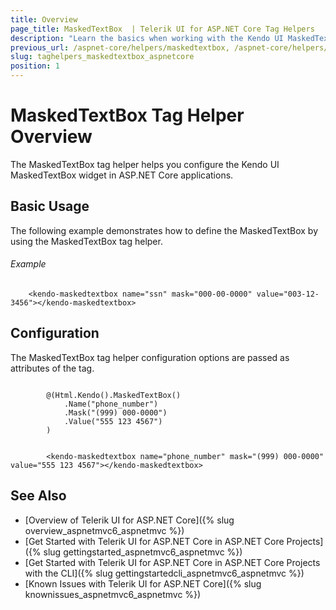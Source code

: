 ```yaml
---
title: Overview
page_title: MaskedTextBox  | Telerik UI for ASP.NET Core Tag Helpers
description: "Learn the basics when working with the Kendo UI MaskedTextBox tag helper for ASP.NET Core (MVC 6 or ASP.NET Core MVC)."
previous_url: /aspnet-core/helpers/maskedtextbox, /aspnet-core/helpers/tag-helpers/maskedtextbox
slug: taghelpers_maskedtextbox_aspnetcore
position: 1
---
```


# MaskedTextBox Tag Helper Overview

The MaskedTextBox tag helper helps you configure the Kendo UI MaskedTextBox widget in ASP.NET Core applications.

## Basic Usage

The following example demonstrates how to define the MaskedTextBox by using the MaskedTextBox tag helper.

###### Example

        <kendo-maskedtextbox name="ssn" mask="000-00-0000" value="003-12-3456"></kendo-maskedtextbox>

## Configuration

The MaskedTextBox tag helper configuration options are passed as attributes of the tag.

```tab-cshtml

        @(Html.Kendo().MaskedTextBox()
			.Name("phone_number")
			.Mask("(999) 000-0000")
			.Value("555 123 4567")
		)
```
```tab-tagHelper

        <kendo-maskedtextbox name="phone_number" mask="(999) 000-0000" value="555 123 4567"></kendo-maskedtextbox>
```

## See Also

* [Overview of Telerik UI for ASP.NET Core]({% slug overview_aspnetmvc6_aspnetmvc %})
* [Get Started with Telerik UI for ASP.NET Core in ASP.NET Core Projects]({% slug gettingstarted_aspnetmvc6_aspnetmvc %})
* [Get Started with Telerik UI for ASP.NET Core in ASP.NET Core Projects with the CLI]({% slug gettingstartedcli_aspnetmvc6_aspnetmvc %})
* [Known Issues with Telerik UI for ASP.NET Core]({% slug knownissues_aspnetmvc6_aspnetmvc %})
